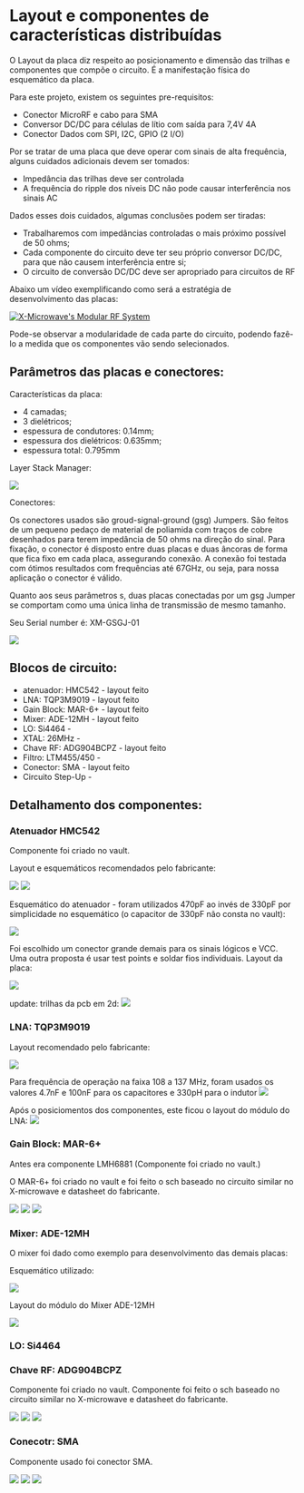 ﻿# Layout e componentes de características distribuídas 

O Layout da placa diz respeito ao posicionamento e dimensão das trilhas e componentes que compõe o circuito. É a manifestação física do esquemático da placa.

Para este projeto, existem os seguintes pre-requisitos:
- Conector MicroRF e cabo para SMA
- Conversor DC/DC para células de lítio com saída para 7,4V 4A
- Conector Dados com SPI, I2C, GPIO (2 I/O)

Por se tratar de uma placa que deve operar com sinais de alta frequência, alguns cuidados adicionais devem ser tomados:

- Impedância das trilhas deve ser controlada
- A frequência do ripple dos níveis DC não pode causar interferência nos sinais AC

Dados esses dois cuidados, algumas conclusões podem ser tiradas: 

- Trabalharemos com impedâncias controladas o mais próximo possível de 50 ohms;
- Cada componente do circuito deve ter seu próprio conversor DC/DC, para que não causem interferência entre si;
- O circuito de conversão DC/DC deve ser apropriado para circuitos de RF

Abaixo um vídeo exemplificando como será a estratégia de desenvolvimento das placas:

[![X-Microwave's Modular RF System](https://img.youtube.com/vi/o7zYtF5dE3c/1.jpg)](https://www.youtube.com/watch?v=o7zYtF5dE3c "X-Microwave's Modular RF System")

Pode-se observar a modularidade de cada parte do circuito, podendo fazê-lo a medida que os componentes vão sendo selecionados.


## Parâmetros das placas e conectores:

Características da placa:

- 4 camadas;
- 3 dielétricos;
- espessura de condutores: 0.14mm;
- espessura dos dielétricos: 0.635mm;
- espessura total: 0.795mm

Layer Stack Manager:

![](layer_stack_manager.PNG)

Conectores:

Os conectores usados são groud-signal-ground (gsg) Jumpers. São feitos de um pequeno pedaço de material de poliamida com traços de cobre desenhados para terem impedância de 50 ohms na direção do sinal. Para fixação, o conector é disposto entre duas placas e duas âncoras de forma que fica fixo em cada placa, assegurando conexão. A conexão foi testada com ótimos resultados com frequências até 67GHz, ou seja, para nossa aplicação o conector é válido. 

Quanto aos seus parâmetros s, duas placas conectadas por um gsg Jumper se comportam como uma única linha de transmissão de mesmo tamanho.

Seu Serial number é: XM-GSGJ-01

![](gsg_jumper.PNG)



## Blocos de circuito:

- atenuador: HMC542     - layout feito
- LNA: TQP3M9019        - layout feito
- Gain Block: MAR-6+    - layout feito
- Mixer: ADE-12MH       - layout feito 
- LO: Si4464            - 
- XTAL: 26MHz           - 
- Chave RF: ADG904BCPZ  - layout feito
- Filtro: LTM455/450    - 
- Conector: SMA         - layout feito
- Circuito Step-Up	- 

## Detalhamento dos componentes:

### Atenuador HMC542

Componente foi criado no vault.

Layout e esquemáticos recomendados pelo fabricante: 

![](atenuador_datasheet.PNG)
![](atenuador_datasheet_ckt.PNG)

Esquemático do atenuador - foram utilizados 470pF ao invés de 330pF por simplicidade no esquemático (o capacitor de 330pF não consta no vault):

![](atenuador_sch.PNG)

Foi escolhido um conector grande demais para os sinais lógicos e VCC. Uma outra proposta é usar test points e soldar fios individuais. Layout da placa:

![](atenuador_3d_layout.PNG) 

update:
trilhas da pcb em 2d:
![](ate_pcb2d.PNG)

### LNA: TQP3M9019

Layout recomendado pelo fabricante:

![](LNA_datasheet.PNG)

Para frequência de operação na faixa 108 a 137 MHz, foram usados os valores 4.7nF e 100nF para os capacitores e 330pH para o indutor
![](LNA-sch.PNG)

Após o posiciomentos dos componentes, este ficou o layout do módulo do LNA:
![](LNA_3d_layout.PNG)

### Gain Block: MAR-6+

Antes era componente LMH6881 (Componente foi criado no vault.)

O MAR-6+ foi criado no vault e foi feito o sch baseado no circuito similar no X-microwave e datasheet do fabricante.

![](mar6-sch.PNG)
![](mar6-2d-layout.PNG)
![](mar6-3d-layout.PNG)

### Mixer: ADE-12MH

O mixer foi dado como exemplo para desenvolvimento das demais placas:

Esquemático utilizado:

![](mixer-sch.PNG)

Layout do módulo do Mixer ADE-12MH

![](mixer_3d_layout.PNG)

### LO: Si4464


### Chave RF: ADG904BCPZ

Componente foi criado no vault. Componente foi feito o sch baseado no circuito similar no X-microwave e datasheet do fabricante.

![](adg-sch.PNG)
![](adg-2d-layout.PNG)
![](adg-3d-layout.PNG)

### Conecotr: SMA

Componente usado foi conector SMA.

![](con-sch.PNG)
![](con-2d-layout.PNG)
![](con-3d-layout.PNG)






